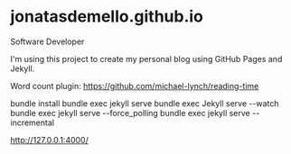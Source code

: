 # jonatasdemello.github.io
Software Developer

I'm using this project to create my personal blog using GitHub Pages and Jekyll.

Word count plugin:
https://github.com/michael-lynch/reading-time


bundle install
bundle exec jekyll serve
bundle exec Jekyll serve --watch
bundle exec jekyll serve --force_polling
bundle exec jekyll serve --incremental

http://127.0.0.1:4000/